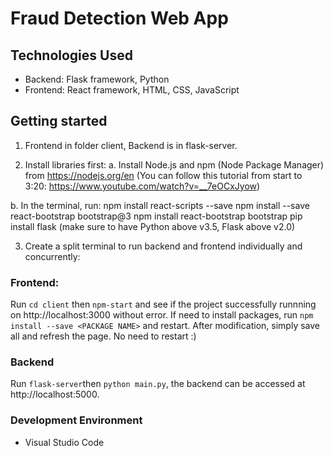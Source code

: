 # Fraud Detection Web App

## Technologies Used
* Backend: Flask framework, Python
* Frontend: React framework, HTML, CSS, JavaScript

## Getting started
1. Frontend in folder client, Backend is in flask-server. 

2. Install libraries first: 
a. Install Node.js and npm (Node Package Manager) from https://nodejs.org/en
(You can follow this tutorial from start to 3:20: https://www.youtube.com/watch?v=__7eOCxJyow) 

b. In the terminal, run: 
npm install react-scripts --save
npm install --save react-bootstrap bootstrap@3
npm install react-bootstrap bootstrap
pip install flask (make sure to have Python above v3.5, Flask above v2.0)

3. Create a split terminal to run backend and frontend individually and concurrently: 

### Frontend:
Run `cd client` then `npm-start` and see if the project successfully runnning on http://localhost:3000 without error.
If need to install packages, run `npm install --save <PACKAGE NAME>` and restart.
After modification, simply save all and refresh the page. No need to restart :)
### Backend
Run `flask-server`then `python main.py`, the backend can be accessed at http://localhost:5000.


### Development Environment
* Visual Studio Code

